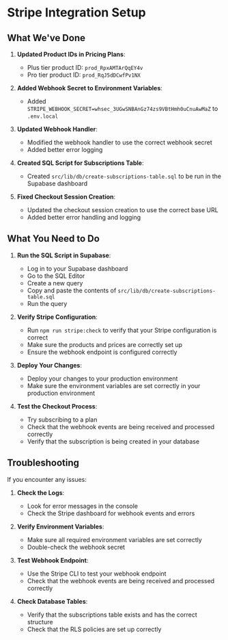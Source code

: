 # Stripe Integration Setup

## What We've Done

1. **Updated Product IDs in Pricing Plans**:
   - Plus tier product ID: `prod_RpxAMTArQqEY4v`
   - Pro tier product ID: `prod_RqJ5dDCwfPv1NX`

2. **Added Webhook Secret to Environment Variables**:
   - Added `STRIPE_WEBHOOK_SECRET=whsec_3UGwSNBAnGz74zs9VBtHmh0uCnuAwMaZ` to `.env.local`

3. **Updated Webhook Handler**:
   - Modified the webhook handler to use the correct webhook secret
   - Added better error logging

4. **Created SQL Script for Subscriptions Table**:
   - Created `src/lib/db/create-subscriptions-table.sql` to be run in the Supabase dashboard

5. **Fixed Checkout Session Creation**:
   - Updated the checkout session creation to use the correct base URL
   - Added better error handling and logging

## What You Need to Do

1. **Run the SQL Script in Supabase**:
   - Log in to your Supabase dashboard
   - Go to the SQL Editor
   - Create a new query
   - Copy and paste the contents of `src/lib/db/create-subscriptions-table.sql`
   - Run the query

2. **Verify Stripe Configuration**:
   - Run `npm run stripe:check` to verify that your Stripe configuration is correct
   - Make sure the products and prices are correctly set up
   - Ensure the webhook endpoint is configured correctly

3. **Deploy Your Changes**:
   - Deploy your changes to your production environment
   - Make sure the environment variables are set correctly in your production environment

4. **Test the Checkout Process**:
   - Try subscribing to a plan
   - Check that the webhook events are being received and processed correctly
   - Verify that the subscription is being created in your database

## Troubleshooting

If you encounter any issues:

1. **Check the Logs**:
   - Look for error messages in the console
   - Check the Stripe dashboard for webhook events and errors

2. **Verify Environment Variables**:
   - Make sure all required environment variables are set correctly
   - Double-check the webhook secret

3. **Test Webhook Endpoint**:
   - Use the Stripe CLI to test your webhook endpoint
   - Check that the webhook events are being received and processed correctly

4. **Check Database Tables**:
   - Verify that the subscriptions table exists and has the correct structure
   - Check that the RLS policies are set up correctly 